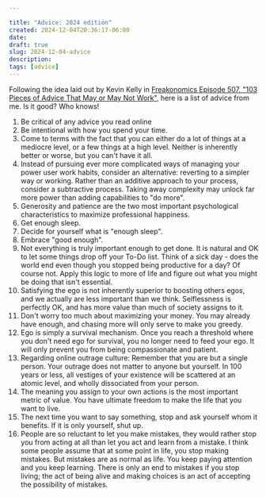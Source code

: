 ```yaml
---

title: "Advice: 2024 edition"
created: 2024-12-04T20:36:17-06:00
date: 
draft: true
slug: 2024-12-04-advice
description: 
tags: [advice]
---
```


Following the idea laid out by Kevin Kelly in [Freakonomics Episode 507, "103 Pieces of Advice That May or May Not Work"](https://freakonomics.com/podcast/103-pieces-of-advice-that-may-or-may-not-work/), here is a list of advice from me. Is it good? Who knows!

1. Be critical of any advice you read online
2. Be intentional with how you spend your time.
3. Come to terms with the fact that you can either do a lot of things at a mediocre level, or a few things at a high level. Neither is inherently better or worse, but you can't have it all.
4. Instead of pursuing ever more complicated ways of managing your power user work habits, consider an alternative: reverting to a simpler way or working. Rather than an additive approach to your process, consider a subtractive process. Taking away complexity may unlock far more power than adding capabilities to "do more".
5. Generosity and patience are the two most important psychological characteristics to maximize professional happiness.
6. Get enough sleep.
7. Decide for yourself what is "enough sleep".
8. Embrace "good enough".
9. Not everything is truly important enough to get done. It is natural and OK to let some things drop off your To-Do list. Think of a sick day - does the world end even though you stopped being productive for a day? Of course not. Apply this logic to more of life and figure out what you might be doing that isn't essential.
10. Satisfying the ego is not inherently superior to boosting others egos, and we actually are less important than we think. Selflessness is perfectly OK, and has more value than much of society assigns to it.
11. Don't worry too much about maximizing your money. You may already have enough, and chasing more will only serve to make you greedy.
12. Ego is simply a survival mechanism. Once you reach a threshold where you don't need ego for survival, you no longer need to feed your ego. It will only prevent you from being compassionate and patient.
13. Regarding online outrage culture: Remember that you are but a single person. Your outrage does not matter to anyone but yourself. In 100 years or less, all vestiges of your existence will be scattered at an atomic level, and wholly dissociated from your person.
14. The meaning you assign to your own actions is the most important metric of value. You have ultimate freedom to make the life that you want to live.
15. The next time you want to say something, stop and ask yourself whom it benefits. If it is only yourself, shut up.
16. People are so reluctant to let you make mistakes, they would rather stop you from acting at all than let you act and learn from a mistake. I think some people assume that at some point in life, you stop making mistakes. But mistakes are as normal as life. You keep paying attention and you keep learning. There is only an end to mistakes if you stop living; the act of being alive and making choices is an act of accepting the possibility of mistakes.

